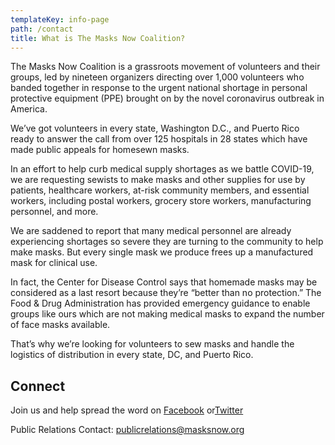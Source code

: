 ```yaml
---
templateKey: info-page
path: /contact
title: What is The Masks Now Coalition?
---
```

The Masks Now Coalition is a grassroots movement of volunteers and their groups, led by nineteen organizers directing over 1,000 volunteers who banded together in response to the urgent national shortage in personal protective equipment (PPE) brought on by the novel coronavirus outbreak in America.

We’ve got volunteers in every state, Washington D.C., and Puerto Rico ready to answer the call from over 125 hospitals in 28 states which have made public appeals for homesewn masks.

In an effort to help curb medical supply shortages as we battle COVID-19, we are requesting sewists to make masks and other supplies for use by patients, healthcare workers, at-risk community members, and essential workers, including postal workers, grocery store workers, manufacturing personnel, and more.

We are saddened to report that many medical personnel are already experiencing shortages so severe they are turning to the community to help make masks. But every single mask we produce frees up a manufactured mask for clinical use.

In fact, the Center for Disease Control says that homemade masks may be considered as a last resort because they’re “better than no protection.” The Food & Drug Administration has provided emergency guidance to enable groups like ours which are not making medical masks to expand the number of face masks available.

That’s why we’re looking for volunteers to sew masks and handle the logistics of distribution in every state, DC, and Puerto Rico.

## Connect

Join us and help spread the word on [Facebook](https://www.facebook.com/groups/837899896730511/) or[Twitter](https://twitter.com/rosiesewsorg)

Public Relations Contact: [publicrelations@masksnow.org](mailto:publicrelations@masksnow.org)
